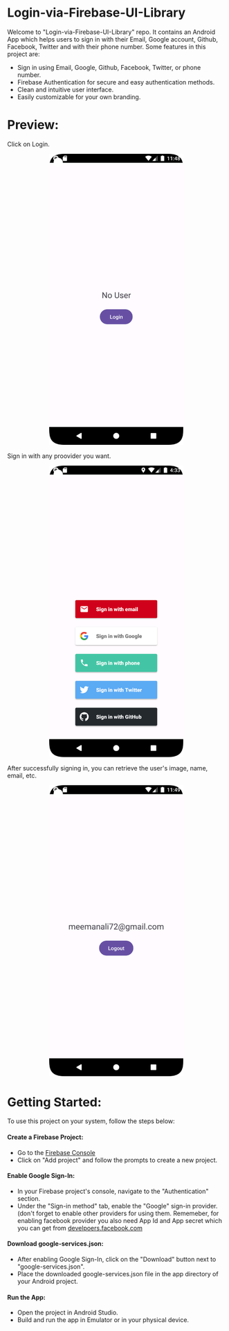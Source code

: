 # Login-via-Firebase-UI-Library
Welcome to "Login-via-Firebase-UI-Library" repo. It contains an Android App which helps users to sign in with their Email, Google account, Github, Facebook, Twitter and with their phone number. Some features in this project are:

* Sign in using Email, Google, Github, Facebook, Twitter, or phone number.
* Firebase Authentication for secure and easy authentication methods.
* Clean and intuitive user interface.
* Easily customizable for your own branding.

# Preview:
Click on Login.
<p align="center">
  <img src="https://github.com/meemanali/Login-via-Firebase-UI-Library/blob/master/Login-via-Firebase-UI-Library%201.png" alt="Main Screen" width="310" title="Main Screen">
</p>

Sign in with any proovider you want.
<p align="center">
  <img src="https://github.com/meemanali/Login-via-Firebase-UI-Library/blob/master/Login-via-Firebase-UI-Library%202.png" alt="Sign in Screen" width="310" title="Sign in Screen">
</p>

After successfully signing in, you can retrieve the user's image, name, email, etc.
<p align="center">
  <img src="https://github.com/meemanali/Login-via-Firebase-UI-Library/blob/master/Login-via-Firebase-UI-Library%203.png" alt="Main Screen After Sign In" width="310" title="Main Screen After Sign In">
</p>

# Getting Started:
To use this project on your system, follow the steps below:

<h4>Create a Firebase Project:</h4>

* Go to the [Firebase Console](https://firebase.google.com/)
* Click on "Add project" and follow the prompts to create a new project.

<h4>Enable Google Sign-In:</h4>

* In your Firebase project's console, navigate to the "Authentication" section.
* Under the "Sign-in method" tab, enable the "Google" sign-in provider. (don't forget to enable other providers for using them. Rememeber, for enabling facebook provider you also need App Id and App secret which you can get from [develpoers.facebook.com](https://develpoers.facebook.com/)

<h4>Download google-services.json:</h4>

* After enabling Google Sign-In, click on the "Download" button next to "google-services.json".
* Place the downloaded google-services.json file in the app directory of your Android project.

<h4>Run the App:</h4>

* Open the project in Android Studio.
* Build and run the app in Emulator or in your physical device.
